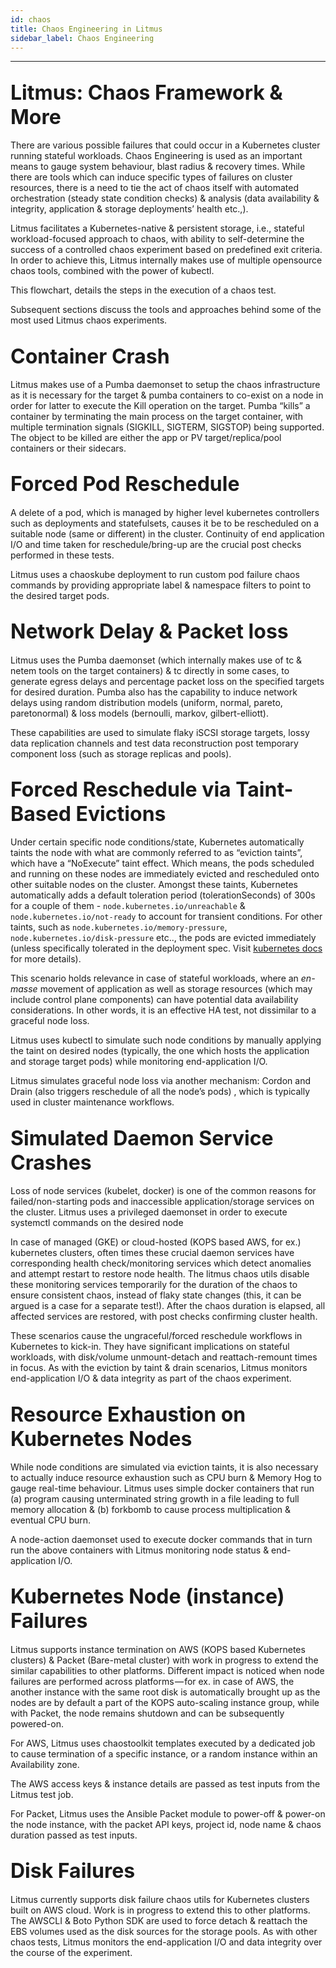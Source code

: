 ```yaml
---
id: chaos 
title: Chaos Engineering in Litmus
sidebar_label: Chaos Engineering 
---
```

------

## <font size="6">Litmus: Chaos Framework & More</font>

There are various possible failures that could occur in a Kubernetes cluster running 
stateful workloads. Chaos Engineering is used as an important means to gauge system 
behaviour, blast radius & recovery times. While there are tools which can induce specific 
types of failures on cluster resources, there is a need to tie the act of chaos itself 
with automated orchestration (steady state condition checks) & analysis 
(data availability & integrity, application & storage deployments’ health etc.,). 

Litmus facilitates a Kubernetes-native & persistent storage, i.e., stateful workload-focused 
approach to chaos, with ability to self-determine the success of a controlled chaos 
experiment based on predefined exit criteria. In order to achieve this, Litmus internally 
makes use of multiple opensource chaos tools, combined with the power of kubectl. 

This flowchart,  details the steps in the execution of a chaos test. 

<chaos-flowchart>

Subsequent sections discuss the tools and approaches behind some of the most used Litmus 
chaos experiments. 

## <font size="6">Container Crash</font>

Litmus makes use of a Pumba daemonset to setup the chaos infrastructure as it is necessary 
for the target & pumba containers to co-exist on a node in order for latter to execute the 
Kill operation on the target. Pumba “kills” a container by terminating the main process on 
the target container, with multiple termination signals (SIGKILL, SIGTERM, SIGSTOP) being 
supported. The object to be killed are either the app or PV target/replica/pool containers 
or their sidecars. 

## <font size="6">Forced Pod Reschedule</font>

A delete of a pod, which is managed by higher level kubernetes controllers such as deployments 
and statefulsets, causes it be to be rescheduled on a suitable node (same or different) in 
the cluster. Continuity of end application I/O and time taken for reschedule/bring-up are the 
crucial post checks performed in these tests. 

Litmus uses a chaoskube deployment to run custom pod failure chaos commands by providing 
appropriate label & namespace filters to point to the desired target pods.

## <font size="6">Network Delay & Packet loss</font>

Litmus uses the Pumba daemonset (which internally makes use of tc & netem tools on the target 
containers) & tc directly in some cases, to generate egress delays and percentage packet loss 
on the specified targets for desired duration. Pumba also has the capability to induce network 
delays using random distribution models (uniform, normal, pareto, paretonormal) & loss models 
(bernoulli, markov, gilbert-elliott).

These capabilities are used to simulate flaky iSCSI storage targets, lossy data replication 
channels and test data reconstruction post temporary component loss (such as storage replicas 
and pools).

## <font size="6">Forced Reschedule via Taint-Based Evictions</font>

Under certain specific node conditions/state, Kubernetes automatically taints the node with 
what are commonly referred to as “eviction taints”, which have a “NoExecute” taint effect. 
Which means, the pods scheduled and running on these nodes are immediately evicted and 
rescheduled onto other suitable nodes on the cluster. Amongst these taints, Kubernetes 
automatically adds a default toleration period (tolerationSeconds) of 300s for a couple of 
them - `node.kubernetes.io/unreachable` & `node.kubernetes.io/not-ready` to account for 
transient conditions. For other taints, such as `node.kubernetes.io/memory-pressure`, 
`node.kubernetes.io/disk-pressure` etc.., the pods are evicted immediately (unless specifically 
tolerated in the deployment spec. Visit [kubernetes docs](https://kubernetes.io/docs/concepts/configuration/taint-and-toleration/#taint-based-evictions) for more details). 

This scenario holds relevance in case of stateful workloads, where an *en-masse* movement of 
application as well as storage resources (which may include control plane components) can 
have potential data availability considerations. In other words, it is an effective HA test, 
not dissimilar to a graceful node loss.

Litmus uses kubectl to simulate such node conditions by manually applying the taint on desired 
nodes (typically, the one which hosts the application and storage target pods) while monitoring 
end-application I/O. 

Litmus simulates graceful node loss via another mechanism: Cordon and Drain (also triggers 
reschedule of all the node’s pods) , which is typically used in cluster maintenance workflows. 

## <font size="6">Simulated Daemon Service Crashes</font>

Loss of node services (kubelet, docker) is one of the common reasons for failed/non-starting 
pods and inaccessible application/storage services on the cluster. Litmus uses a privileged 
daemonset in order to execute systemctl commands on the desired node

In case of managed (GKE) or cloud-hosted (KOPS based AWS, for ex.) kubernetes clusters, often 
times these crucial daemon services have corresponding health check/monitoring services which 
detect anomalies and attempt restart to restore node health. The litmus chaos utils disable 
these monitoring services temporarily for the duration of the chaos to ensure consistent chaos, 
instead of flaky state changes (this, it can be argued is a case for a separate test!). After 
the chaos duration is elapsed, all affected services are restored, with post checks confirming 
cluster health. 

These scenarios cause the ungraceful/forced reschedule workflows in Kubernetes to kick-in. 
They have significant implications on stateful workloads, with disk/volume unmount-detach and 
reattach-remount times in focus. As with the eviction by taint & drain scenarios, Litmus monitors 
end-application I/O & data integrity as part of the chaos experiment.

## <font size="6">Resource Exhaustion on Kubernetes Nodes</font>

While node conditions are simulated via eviction taints, it is also necessary to actually induce 
resource exhaustion such as CPU burn & Memory Hog to gauge real-time behaviour. Litmus uses simple 
docker containers that run (a) program causing unterminated string growth in a file leading to 
full memory allocation & (b) forkbomb to cause process multiplication & eventual CPU burn.

A node-action daemonset used to execute docker commands that in turn run the above containers 
with Litmus monitoring node status & end-application I/O.

## <font size="6">Kubernetes Node (instance) Failures</font>

Litmus supports instance termination on AWS (KOPS based Kubernetes clusters) & Packet 
(Bare-metal cluster) with work in progress to extend the similar capabilities to other platforms. 
Different impact is noticed when node failures are performed across platforms — for ex. in case of 
AWS, the another instance with the same root disk is automatically brought up as the nodes are by 
default a part of the KOPS auto-scaling instance group, while with Packet, the node remains shutdown 
and can be subsequently powered-on.

For AWS, Litmus uses chaostoolkit templates executed by a dedicated job to cause termination 
of a specific instance, or a random instance within an Availability zone.

The AWS access keys & instance details are passed as test inputs from the Litmus test job. 

For Packet, Litmus uses the Ansible Packet module to power-off & power-on the node instance, with 
the packet API keys, project id, node name & chaos duration passed as test inputs. 

## <font size="6">Disk Failures</font>

Litmus currently supports disk failure chaos utils for Kubernetes clusters built on AWS cloud. 
Work is in progress to extend this to other platforms. The AWSCLI & Boto Python SDK are used to 
force detach & reattach the EBS volumes used as the disk sources for the storage pools. As with 
other chaos tests, Litmus monitors the end-application I/O and data integrity over the course 
of the experiment.


<!-- Hotjar Tracking Code for https://docs.openebs.io -->

<script>
    (function(h,o,t,j,a,r){
        h.hj=h.hj||function(){(h.hj.q=h.hj.q||[]).push(arguments)};
        h._hjSettings={hjid:1239116,hjsv:6};
        a=o.getElementsByTagName('head')[0];
        r=o.createElement('script');r.async=1;
        r.src=t+h._hjSettings.hjid+j+h._hjSettings.hjsv;
        a.appendChild(r);
    })(window,document,'https://static.hotjar.com/c/hotjar-','.js?sv=');
</script>


<!-- Global site tag (gtag.js) - Google Analytics -->

<script async src="https://www.googletagmanager.com/gtag/js?id=UA-92076314-12"></script>
<script>
  window.dataLayer = window.dataLayer || [];
  function gtag(){dataLayer.push(arguments);}
  gtag('js', new Date());

  gtag('config', 'UA-92076314-12');
</script>
